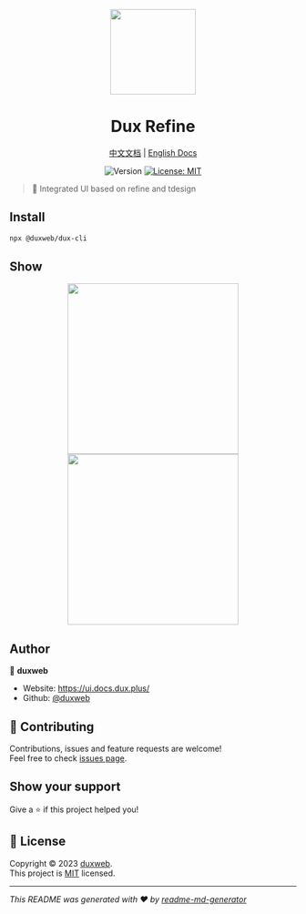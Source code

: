 
<p align="center">
  <img src="https://cdn.jsdelivr.net/gh/duxweb/duxweb/logo.svg" width="150">
<p>

<h1 align="center">Dux Refine</h1>

<p align="center">
<a href="https://ui.docs.dux.plus/zh/" target="_blank">中文文档</a>
|
<a href="https://ui.docs.dux.plus/en/" target="_blank">English Docs</a>
<p>


<p align="center">
  <img alt="Version" src="https://img.shields.io/badge/version-0.0.8-blue.svg?cacheSeconds=2592000" />
  <a href="https://github.com/duxweb/dux-refine/blob/main/LICENSE" target="_blank">
    <img alt="License: MIT" src="https://img.shields.io/badge/License-MIT-yellow.svg" />
  </a>
</p>

> 🌲 Integrated UI based on refine and tdesign


## Install

```sh
npx @duxweb/dux-cli
```

## Show

<p align="center">
  <img src="https://cdn.jsdelivr.net/gh/duxweb/dux-refine-docs/public/login.jpg" width="300">
  <img src="https://cdn.jsdelivr.net/gh/duxweb/dux-refine-docs/public/page.jpg" width="300">
  
</p>

## Author

👤 **duxweb**

* Website: https://ui.docs.dux.plus/
* Github: [@duxweb](https://github.com/duxweb)

## 🤝 Contributing

Contributions, issues and feature requests are welcome!<br />Feel free to check [issues page](https://github.com/duxweb/dux-refine/issues). 

## Show your support

Give a ⭐️ if this project helped you!

## 📝 License

Copyright © 2023 [duxweb](https://github.com/duxweb).<br />
This project is [MIT](https://github.com/duxweb/dux-refine/blob/main/LICENSE) licensed.

***
_This README was generated with ❤️ by [readme-md-generator](https://github.com/kefranabg/readme-md-generator)_
